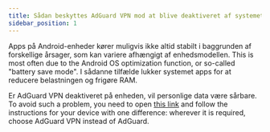 ```yaml
---
title: Sådan beskyttes AdGuard VPN mod at blive deaktiveret af systemet
sidebar_position: 1
---
```


Apps på Android-enheder kører muligvis ikke altid stabilt i baggrunden af forskellige årsager, som kan variere afhængigt af enhedsmodellen. This is most often due to the Android OS optimization function, or so-called "battery save mode". I sådanne tilfælde lukker systemet apps for at reducere belastningen og frigøre RAM.

Er AdGuard VPN deaktiveret på enheden, vil personlige data være sårbare. To avoid such a problem, you need to open [this link](https://adguard.com/kb/adguard-for-android/solving-problems/background-work/) and follow the instructions for your device with one difference: wherever it is required, choose AdGuard VPN instead of AdGuard.
